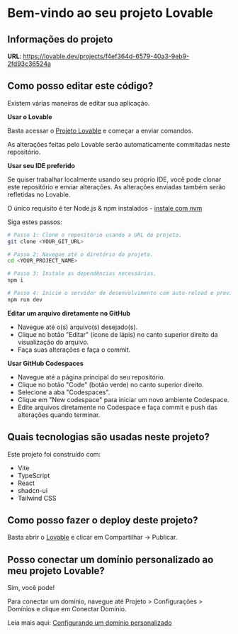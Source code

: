 # Bem-vindo ao seu projeto Lovable

## Informações do projeto

**URL**: https://lovable.dev/projects/f4ef364d-6579-40a3-9eb9-2fd93c36524a

## Como posso editar este código?

Existem várias maneiras de editar sua aplicação.

**Usar o Lovable**

Basta acessar o [Projeto Lovable](https://lovable.dev/projects/f4ef364d-6579-40a3-9eb9-2fd93c36524a) e começar a enviar comandos.

As alterações feitas pelo Lovable serão automaticamente commitadas neste repositório.

**Usar seu IDE preferido**

Se quiser trabalhar localmente usando seu próprio IDE, você pode clonar este repositório e enviar alterações. As alterações enviadas também serão refletidas no Lovable.

O único requisito é ter Node.js & npm instalados - [instale com nvm](https://github.com/nvm-sh/nvm#installing-and-updating)

Siga estes passos:

```sh
# Passo 1: Clone o repositório usando a URL do projeto.
git clone <YOUR_GIT_URL>

# Passo 2: Navegue até o diretório do projeto.
cd <YOUR_PROJECT_NAME>

# Passo 3: Instale as dependências necessárias.
npm i

# Passo 4: Inicie o servidor de desenvolvimento com auto-reload e preview instantâneo.
npm run dev
```

**Editar um arquivo diretamente no GitHub**

- Navegue até o(s) arquivo(s) desejado(s).
- Clique no botão "Editar" (ícone de lápis) no canto superior direito da visualização do arquivo.
- Faça suas alterações e faça o commit.

**Usar GitHub Codespaces**

- Navegue até a página principal do seu repositório.
- Clique no botão "Code" (botão verde) no canto superior direito.
- Selecione a aba "Codespaces".
- Clique em "New codespace" para iniciar um novo ambiente Codespace.
- Edite arquivos diretamente no Codespace e faça commit e push das alterações quando terminar.

## Quais tecnologias são usadas neste projeto?

Este projeto foi construído com:

- Vite
- TypeScript
- React
- shadcn-ui
- Tailwind CSS

## Como posso fazer o deploy deste projeto?

Basta abrir o [Lovable](https://lovable.dev/projects/f4ef364d-6579-40a3-9eb9-2fd93c36524a) e clicar em Compartilhar -> Publicar.

## Posso conectar um domínio personalizado ao meu projeto Lovable?

Sim, você pode!

Para conectar um domínio, navegue até Projeto > Configurações > Domínios e clique em Conectar Domínio.

Leia mais aqui: [Configurando um domínio personalizado](https://docs.lovable.dev/tips-tricks/custom-domain#step-by-step-guide)
